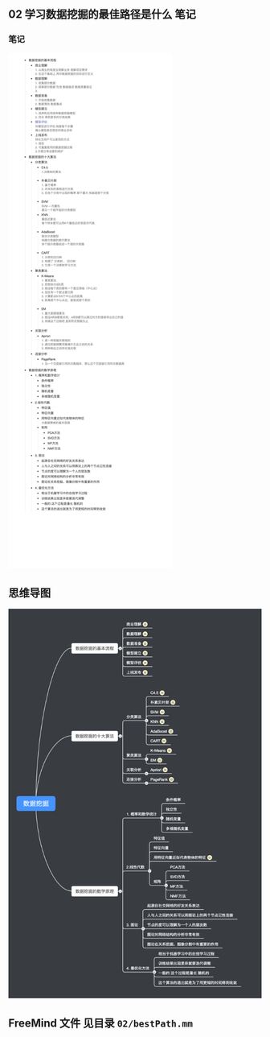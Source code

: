 ## 02 学习数据挖掘的最佳路径是什么 笔记

### 笔记

![最佳路径](./bestPath.png)

## 思维导图

![思维导图](./bestPathMind.png)

## FreeMind 文件 见目录 `02/bestPath.mm`
